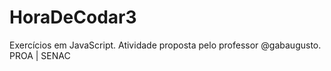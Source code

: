 # HoraDeCodar3
Exercícios em JavaScript. Atividade proposta pelo professor @gabaugusto. PROA | SENAC
